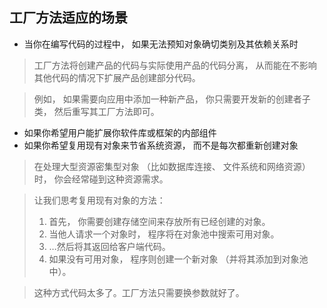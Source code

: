 ## 工厂方法适应的场景
-  当你在编写代码的过程中， 如果无法预知对象确切类别及其依赖关系时
> 工厂方法将创建产品的代码与实际使用产品的代码分离， 从而能在不影响其他代码的情况下扩展产品创建部分代码。

> 例如， 如果需要向应用中添加一种新产品， 你只需要开发新的创建者子类， 然后重写其工厂方法即可。

- 如果你希望用户能扩展你软件库或框架的内部组件
- 如果你希望复用现有对象来节省系统资源， 而不是每次都重新创建对象
> 在处理大型资源密集型对象 （比如数据库连接、 文件系统和网络资源） 时， 你会经常碰到这种资源需求。

> 让我们思考复用现有对象的方法：
> 1. 首先， 你需要创建存储空间来存放所有已经创建的对象。
> 2. 当他人请求一个对象时， 程序将在对象池中搜索可用对象。
> 3. …然后将其返回给客户端代码。
> 4. 如果没有可用对象， 程序则创建一个新对象 （并将其添加到对象池中）。

> 这种方式代码太多了。工厂方法只需要换参数就好了。